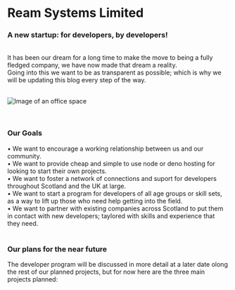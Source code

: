 # Ream Systems Limited #

### A new startup: for developers, by developers! ###

<br> It has been our dream for a long time to make the move to being a fully fledged company, we have now made that dream a reality.<br>
Going into this we want to be as transparent as possible; which is why we will be updating this blog every step of the way. <br><br>


![Image of an office space](https://ream.systems/blog/first_post/images/logo.png)

<br>

### Our Goals ###

•  We want to encourage a working relationship between us and our community. <br>
•  We want to provide cheap and simple to use node or deno hosting for looking to start their own projects. <br>
•  We want to foster a network of connections and suport for developers throughout Scotland and the UK at large. <br>
•  We want to start a program for developers of all age groups or skill sets, as a way to lift up those who need help getting into the field. <br>
•  We want to partner with existing companies across Scotland to put them in contact with new developers; taylored with skills and experience that they need. <br><br>


### Our plans for the near future ###
The developer program will be discussed in more detail at a later date olong the rest of our planned projects, but for now here are the three main projects planned:<br>